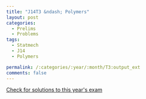 ```yaml
---
title: "J14T3 &ndash; Polymers"
layout: post
categories:
  - Prelims
  - Problems
tags:
  - Statmech
  - J14
  - Polymers

permalink: /:categories/:year/:month/T3:output_ext
comments: false
---
```

<object data="2014J3T.pdf" type="application/pdf" width="100%" height="500"></object>
<div class="message"><a href='https://princetonprelim.com/prelim/32/'>Check for solutions to this year's exam</a></div>